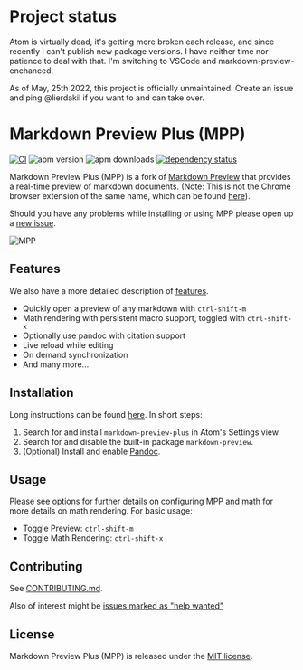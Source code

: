 # Project status

Atom is virtually dead, it's getting more broken each release, and since recently I can't publish new package versions. I have neither time nor patience to deal with that. I'm switching to VSCode and markdown-preview-enchanced.

As of May, 25th 2022, this project is officially unmaintained. Create an issue and ping @lierdakil if you want to and can take over.

# Markdown Preview Plus (MPP)

[![CI](https://github.com/atom-community/markdown-preview-plus/workflows/CI/badge.svg?branch=master)](https://github.com/atom-community/markdown-preview-plus/actions)
![apm version](https://img.shields.io/apm/v/markdown-preview-plus.svg)
![apm
downloads](https://img.shields.io/apm/dm/markdown-preview-plus.svg)
[![dependency status](https://david-dm.org/atom-community/markdown-preview-plus/status.svg)](https://david-dm.org/atom-community/markdown-preview-plus)

Markdown Preview Plus (MPP) is a fork of [Markdown
Preview](https://github.com/atom/markdown-preview) that provides a
real-time preview of markdown documents.  (Note: This is not the Chrome browser extension of the same name, which can be found [here](https://github.com/volca/markdown-preview)).

Should you have any problems while installing or using MPP please open
up a [new
issue](https://github.com/atom-community/markdown-preview-plus/issues).

![MPP](https://raw.githubusercontent.com/atom-community/markdown-preview-plus/master/imgs/mpp-full-res-invert.png)

## Features

We also have a more detailed description of
[features](https://github.com/atom-community/markdown-preview-plus/blob/master/docs/features.md).

-   Quickly open a preview of any markdown with `ctrl-shift-m`
-   Math rendering with persistent macro support, toggled with
    `ctrl-shift-x`
-   Optionally use pandoc with citation support
-   Live reload while editing
-   On demand synchronization
-   And many more...

## Installation

Long instructions can be found [here](https://github.com/atom-community/markdown-preview-plus/blob/master/docs/installation.md). In short
steps:

1.  Search for and install `markdown-preview-plus` in Atom's Settings
    view.
2.  Search for and disable the built-in package `markdown-preview`.
3.  (Optional) Install and enable [Pandoc](https://pandoc.org).

## Usage

Please see [options](https://github.com/atom-community/markdown-preview-plus/blob/master/docs/options.md) for further details on configuring
MPP and [math](https://github.com/atom-community/markdown-preview-plus/blob/master/docs/math.md) for more details on math rendering. For
basic usage:

-   Toggle Preview: `ctrl-shift-m`
-   Toggle Math Rendering: `ctrl-shift-x`

## Contributing

See [CONTRIBUTING.md](https://github.com/atom-community/markdown-preview-plus/blob/master/CONTRIBUTING.md).

Also of interest might be [issues marked as "help wanted"](https://github.com/atom-community/markdown-preview-plus/labels/help%20wanted)

## License

Markdown Preview Plus (MPP) is released under the [MIT
license](https://github.com/atom-community/markdown-preview-plus/blob/master/LICENSE.md).
